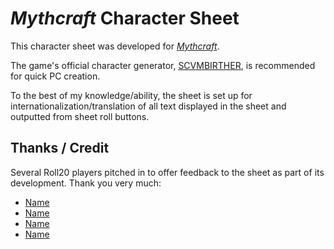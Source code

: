 # _Mythcraft_ Character Sheet

This character sheet was developed for [_Mythcraft_](https://mythcraftrpg.com/).

The game's official character generator, [SCVMBIRTHER](https://scvmbirther.makedatanotlore.dev/), is recommended for quick PC creation.

To the best of my knowledge/ability, the sheet is set up for internationalization/translation of all text displayed in the sheet and outputted from sheet roll buttons.


## Thanks / Credit

Several Roll20 players pitched in to offer feedback to the sheet as part of its development. Thank you very much:

* [Name](https://app.roll20.net/users/13355567/game-master)
* [Name](https://app.roll20.net/users/13355567/game-master)
* [Name](https://app.roll20.net/users/13355567/game-master)
* [Name](https://app.roll20.net/users/13355567/game-master)
